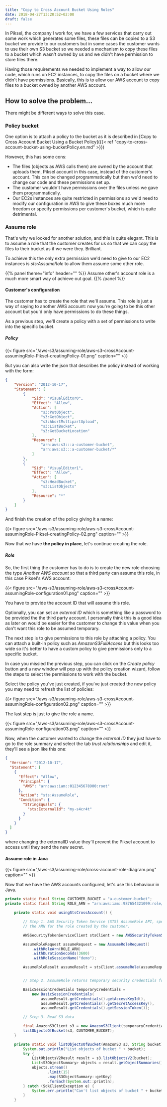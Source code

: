 ```yaml
---
title: "Copy to Cross Account Bucket Using Roles"
date: 2018-04-27T13:20:52+02:00
draft: false
---
```


In Piksel, the company I work for, we have a few services that carry out some work which generates some files, these files can be copied to a S3 bucket we provide to our customers but in some cases the customer wants to use their own S3 bucket so we needed a mechanism to copy these files to a bucket which wasn't owned by us and we didn't have permission to store files there.

Having those requirements we needed to implement a way to allow our code, which runs on EC2 instances, to copy the files on a bucket where we didn't have permissions. 
Basically, this is to allow our AWS account to copy files to a bucket owned by another AWS account.

## How to solve the problem...

There might be different ways to solve this case. 

### Policy bucket

One option is to attach a policy to the bucket as it is described in [Copy to Cross Account Bucket Using a Bucket Policy]({{< ref "copy-to-cross-account-bucket-using-bucketPolicy.en.md" >}}) 

However, this has some cons: 

- The files (objects as AWS calls them) are owned by the account that uploads them, Piksel account in this case, instead of the customer's account. This can be changed programmatically but then we'd need to change our code and these permissions set up.
- The customer wouldn't have permissions over the files unless we gave them programmatically.
- Our EC2s instances are quite restricted in permissions so we'd need to modify our configuration in AWS to give these boxes much more freedom or specify permissions per customer's bucket, which is quite detrimental.


### Assume role

That's why we looked for another solution, and this is quite elegant. This is to assume a role that the customer creates for us so that we can copy the files to their bucket as if we were they. Brilliant.

To achieve this the only extra permission we'd need to give to our EC2 instances is _sts:AssumeRole_ to allow them assume some other role.

{{% panel theme="info" header="" %}}
Assume other's account role is a much more smart way of achieve out goal.
{{% /panel %}}

#### Customer's configuration

The customer has to create the role that we'll assume. This role is just a way of saying to another AWS account: now you're going to be this other account but you'd only have permissions to do these things. 

As a previous step, we'll create a policy with a set of permissions to write into the specific bucket. 

##### Policy

{{< figure src="/aws-s3/assuming-role/aws-s3-crossAccount-assumingRole-Piksel-creatingPolicy-01.png" caption="" >}}

But you can also write the json that describes the policy instead of working with the form:


```json
{
    "Version": "2012-10-17",
    "Statement": [
        {
            "Sid": "VisualEditor0",
            "Effect": "Allow",
            "Action": [
                "s3:PutObject",
                "s3:GetObject",
                "s3:AbortMultipartUpload",
                "s3:ListBucket",
                "s3:GetBucketLocation"
            ],
            "Resource": [
                "arn:aws:s3:::a-customer-bucket",
                "arn:aws:s3:::a-customer-bucket/*"
            ]
        },
        {
            "Sid": "VisualEditor1",
            "Effect": "Allow",
            "Action": [
                "s3:HeadBucket",
                "s3:ListObjects"
            ],
            "Resource": "*"
        }
    ]
}
```

And finish the creation of the policy giving it a name:

{{< figure src="/aws-s3/assuming-role/aws-s3-crossAccount-assumingRole-Piksel-creatingPolicy-02.png" caption="" >}}


Now that we have **the policy in place**, let's continue creating the role.


##### Role

So, the first thing the customer has to do is to create the new role choosing the type _Another AWS account_ so that a third party can assume this role, in this case Piksel's AWS account:

{{< figure src="/aws-s3/assuming-role/aws-s3-crossAccount-assumingRole-configuration01.png" caption="" >}}

You have to provide the account ID that will assume this role.

Optionally, you can set an _external ID_ which is something like a password to be provided the the third party account. I personally think this is a good idea as later on would be easier for the customer to change this value when you don't want this role to be assumed temporary. 


The next step is to give permissions to this role by attaching a policy. You can attach a built-in policy such as _AmazonS3FullAccess_ but this looks too wide so it's better to have a custom policy to give permissions only to a specific bucket.

In case you missied the previous step, you can click on the _Create policy_ button and a new window will pop up with the policy creation wizard, follow the steps to select the permissions to work with the bucket.

Select the policy you've just created, if you've just created the new policy you may need to refresh the list of policies:

{{< figure src="/aws-s3/assuming-role/aws-s3-crossAccount-assumingRole-configuration02.png" caption="" >}}


The last step is just to give the role a name.

{{< figure src="/aws-s3/assuming-role/aws-s3-crossAccount-assumingRole-configuration03.png" caption="" >}}



Now, when the customer wanted to change the _external ID_ they just have to go to the role summary and select the tab _trust relationships_ and edit it, they'll see a json like this one:

```json
{
  "Version": "2012-10-17",
  "Statement": [
    {
      "Effect": "Allow",
      "Principal": {
        "AWS": "arn:aws:iam::012345678900:root"
      },
      "Action": "sts:AssumeRole",
      "Condition": {
        "StringEquals": {
          "sts:ExternalId": "my-s4cr4t"
        }
      }
    }
  ]
}
```

where changing the externalID value they'll prevent the Piksel account to access until they send the new secret.





#### Assume role in Java


{{< figure src="/aws-s3/assuming-role/cross-account-role-diagram.png" caption="" >}}


Now that we have the AWS accounts configured, let's use this behaviour in Java.

```java
private static final String CUSTOMER_BUCKET = "a-customer-bucket";
private static final String ROLE_ARN = "arn:aws:iam::987654321099:role/PikselAssumeRole";

    private static void usingStsCrossAccount() {

        // Step 1. AWS Security Token Service (STS) AssumeRole API, specifying
        // the ARN for the role created by the customer.

        AWSSecurityTokenServiceClient stsClient = new AWSSecurityTokenServiceClient();

        AssumeRoleRequest assumeRequest = new AssumeRoleRequest()
            .withRoleArn(ROLE_ARN)
            .withDurationSeconds(3600)
            .withRoleSessionName("demo");

        AssumeRoleResult assumeResult = stsClient.assumeRole(assumeRequest);


        // Step 2. AssumeRole returns temporary security credentials for the IAM role.

        BasicSessionCredentials temporaryCredentials =
            new BasicSessionCredentials(
                assumeResult.getCredentials().getAccessKeyId(),
                assumeResult.getCredentials().getSecretAccessKey(),
                assumeResult.getCredentials().getSessionToken());

        // Step 3. Read S3 data

        final AmazonS3Client s3 = new AmazonS3Client(temporaryCredentials);
        listObjectsOfBucket(s3, CUSTOMER_BUCKET);
    }

    private static void listObjectsOfBucket(AmazonS3 s3, String bucket) {
        System.out.println("List objects of bucket " + bucket);
        try {
            ListObjectsV2Result result = s3.listObjectsV2(bucket);
            List<S3ObjectSummary> objects = result.getObjectSummaries();
            objects.stream()
                   .limit(15)
                   .map(S3ObjectSummary::getKey)
                   .forEach(System.out::println);
        } catch (SdkClientException e) {
            System.err.println("Can't list objects of bucket " + bucket + " due to: " + e.getMessage());
        }
    }
```